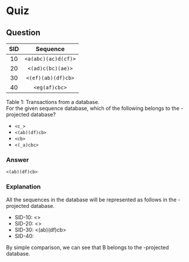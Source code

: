Quiz
====  

Question
--------  
|SID|    <b>Sequence</b>             |
|:-:|:------------------------------:|
| 10|         `<a(abc)(ac)d(cf)>`    |
| 20|      `<(ad)c(bc)(ae)>`         |
| 30|       `<(ef)(ab)(df)cb>`       |
| 40|          `<eg(af)cbc>`         |  
Table 1: Transactions from a database.  
For the given sequence database, which of the following belongs to the <f>-projected database?  
* `<c_>`  
* `<(ab)(df)cb>`  
* `<cb>`  
* `<(_a)cbc>`  

### Answer  
`<(ab)(df)cb>`  

### Explanation  
All the sequences in the database will be represented as follows in the <f>-projected database.  
* SID-10: <>  
* SID-20: <>  
* SID-30: <(ab)(df)cb>  
* SID-40: <cbc>  

By simple comparison, we can see that B belongs to the <f>-projected database.
